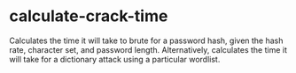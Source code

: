 # calculate-crack-time
Calculates the time it will take to brute for a password hash, given the hash rate, character set, and password length. Alternatively, calculates the time it will take for a dictionary attack using a particular wordlist.
